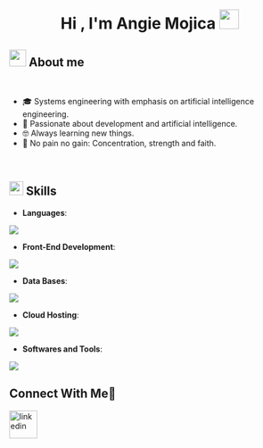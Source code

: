 
<!-- Great -->
<h1 align="center"><b>Hi , I'm Angie Mojica </b><img src="https://media.giphy.com/media/hvRJCLFzcasrR4ia7z/giphy.gif" width="35"></h1>

<!-- About Me -->
## <img src="https://media2.giphy.com/media/v1.Y2lkPTc5MGI3NjExY3R3c3l1bHI4bzQ2YXcxeGM1Z2ZvM2I3OGR6ZnBhdjEwbWo5b3AxMyZlcD12MV9pbnRlcm5hbF9naWZfYnlfaWQmY3Q9cw/hWva4xNaXkPF0OyOq0/giphy.gif" width="30"> **About me**
 

<br>

- 🎓 Systems engineering with emphasis on artificial intelligence engineering.
- :star2: Passionate about development and artificial intelligence.
- :nerd_face: Always learning new things.
- :muscle: No pain no gain: Concentration, strength and faith. 

<br><be>


<!-- Skills -->
## <img src="https://media2.giphy.com/media/QssGEmpkyEOhBCb7e1/giphy.gif?cid=ecf05e47a0n3gi1bfqntqmob8g9aid1oyj2wr3ds3mg700bl&rid=giphy.gif" width ="25"><b> Skills</b>

<p align="center">

- **Languages**:

<p align="left">
  <a href="https://skillicons.dev">
    <img src="https://skillicons.dev/icons?i=java,js,py&perline=14" />
  </a>
</p>

- **Front-End Development**:
  
<p align="left">
  <a href="https://skillicons.dev">
    <img src="https://skillicons.dev/icons?i=figma,html,jquery,materialui,react,tailwind,bootstrap,css,vite&perline=14" />
  </a>
</p>

- **Data Bases**:

<p align="left">
  <a href="https://skillicons.dev">
    <img src="https://skillicons.dev/icons?i=mysql,dynamodb,gradle,mongodb,postgres&perline=14" />
  </a>
</p>
  
- **Cloud Hosting**:

<p align="left">
  <a href="https://skillicons.dev">
    <img src="https://skillicons.dev/icons?i=aws,azure,docker&perline=14" />
  </a>
</p>

- **Softwares and Tools**:

<p align="left">
  <a href="https://skillicons.dev">
    <img src="https://skillicons.dev/icons?i=anaconda,bash,eclipse,git,github,githubactions,gitlab,kali,maven,postman,tensorflow&perline=14" />
  </a>
</p>


</p>

<!-- Connect with me -->
## <b>Connect With Me🤝</b>

<!--icons and links-->
<p>
<a href="https://www.linkedin.com/in/angienataliamojica/" target="blank"><img align="center" src="https://user-images.githubusercontent.com/88904952/234979284-68c11d7f-1acc-4f0c-ac78-044e1037d7b0.png" alt="linkedin" height="50" width="50" /></a>
</p>
